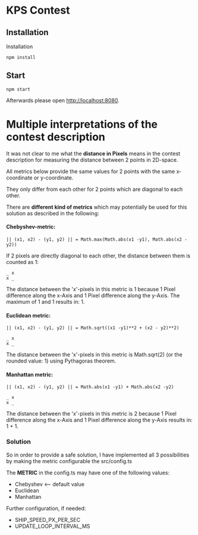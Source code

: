 # KPS Contest

## Installation

Installation

```
npm install
```

## Start

```
npm start
```

Afterwards please open [http://localhost:8080](http://localhost:8080).

# Multiple interpretations of the contest description
It was not clear to me what the <b>distance in Pixels</b> means in the contest description for measuring the distance between 2 points in 2D-space.

All metrics below provide the same values for 2 points with the same x-coordinate or y-coordinate.

They only differ from each other for 2 points which are diagonal to each other.

There are <b>different kind of metrics</b> which may potentially be used for this solution as described in the following:
#### Chebyshev-metric:  
  ```|| (x1, x2) - (y1, y2) || = Math.max(Math.abs(x1 -y1), Math.abs(x2 - y2))```
  
  If 2 pixels are directly diagonal to each other, the distance between them is counted as 1:
  ```
  _ x
  x _
  ```
  The distance between the 'x'-pixels in this metric is 1 because 1 Pixel difference along the x-Axis and 1 Pixel difference along the y-Axis.
  The maximum of 1 and 1 results in: 1. 
  
#### Euclidean metric:

 ```|| (x1, x2) - (y1, y2) || = Math.sqrt((x1 -y1)**2 + (x2 - y2)**2)```
  ```
  _ x
  x _
  ```
  The distance between the 'x'-pixels in this metric is Math.sqrt(2) (or the rounded value: 1) using Pythagoras theorem.
  
#### Manhattan metric:
 ```|| (x1, x2) - (y1, y2) || = Math.abs(x1 -y1) + Math.abs(x2 -y2)```
  ```
  _ x
  x _
  ```
  The distance between the 'x'-pixels in this metric is 2 because 1 Pixel difference along the x-Axis and 1 Pixel difference along the y-Axis results in: 1 + 1.
 
### Solution
So in order to provide a safe solution, I have implemented all 3 possibilities by making the metric configurable the src/config.ts

The <b>METRIC</b> in the config.ts may have one of the following values:
* Chebyshev <-- default value
* Euclidean
* Manhattan 

Further configuration, if needed:
* SHIP_SPEED_PX_PER_SEC
* UPDATE_LOOP_INTERVAL_MS 